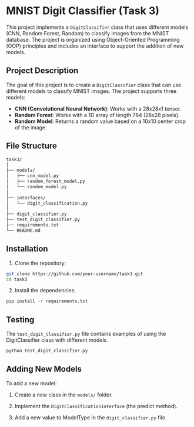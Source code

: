 # MNIST Digit Classifier (Task 3)

This project implements a `DigitClassifier` class that uses different models (CNN, Random Forest, Random) to classify images from the MNIST database. The project is organized using Object-Oriented Programming (OOP) principles and includes an interface to support the addition of new models.

## Project Description
The goal of this project is to create a `DigitClassifier` class that can use different models to classify MNIST images. The project supports three models:

- **CNN (Convolutional Neural Network)**: Works with a 28x28x1 tensor.
- **Random Forest**: Works with a 1D array of length 784 (28x28 pixels).
- **Random Model**: Returns a random value based on a 10x10 center crop of the image.

## File Structure

```bash
task3/
│
├── models/
│   ├── cnn_model.py
│   ├── random_forest_model.py
│   └── random_model.py
│
├── interfaces/
│   └── digit_classification.py
│
├── digit_classifier.py
├── test_digit_classifier.py
├── requirements.txt
└── README.md
```

## Installation

1. Clone the repository:
```bash
git clone https://github.com/your-username/task3.git
cd task3
```

2. Install the dependencies:
```bash
pip install -r requirements.txt
```

## Testing

The ``test_digit_classifier.py`` file contains examples of using the DigitClassifier class with different models.

```bash
python test_digit_classifier.py
```

## Adding New Models

To add a new model:

1. Create a new class in the `models/` folder.

2. Implement the `DigitClassificationInterface` (the predict method).

3. Add a new value to ModelType in the `digit_classifier.py` file.
